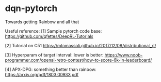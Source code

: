 # dqn-pytorch
Towards getting Rainbow and all that

Useful reference:
[1] Sample pytorch code base: https://github.com/qfettes/DeepRL-Tutorials

[2] Tutorial on C51 https://mtomassoli.github.io/2017/12/08/distributional_rl/

[3] Hyperparam of target interval: lower is better: https://www.noob-programmer.com/openai-retro-contest/how-to-score-6k-in-leaderboard/

[4] APX-DPG: something better than rainbow: https://arxiv.org/pdf/1803.00933.pdf


